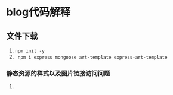 # blog代码解释

## 文件下载
  1. ```npm init -y```
  2. ``` npm i express mongoose art-template express-art-template```


### 静态资源的样式以及图片链接访问问题
  1. 













































